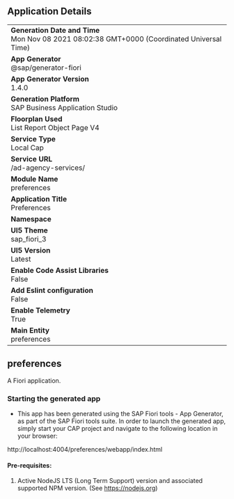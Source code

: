 ## Application Details
|               |
| ------------- |
|**Generation Date and Time**<br>Mon Nov 08 2021 08:02:38 GMT+0000 (Coordinated Universal Time)|
|**App Generator**<br>@sap/generator-fiori|
|**App Generator Version**<br>1.4.0|
|**Generation Platform**<br>SAP Business Application Studio|
|**Floorplan Used**<br>List Report Object Page V4|
|**Service Type**<br>Local Cap|
|**Service URL**<br>/ad-agency-services/
|**Module Name**<br>preferences|
|**Application Title**<br>Preferences|
|**Namespace**<br>|
|**UI5 Theme**<br>sap_fiori_3|
|**UI5 Version**<br>Latest|
|**Enable Code Assist Libraries**<br>False|
|**Add Eslint configuration**<br>False|
|**Enable Telemetry**<br>True|
|**Main Entity**<br>preferences|

## preferences

A Fiori application.

### Starting the generated app

-   This app has been generated using the SAP Fiori tools - App Generator, as part of the SAP Fiori tools suite.  In order to launch the generated app, simply start your CAP project and navigate to the following location in your browser:

http://localhost:4004/preferences/webapp/index.html

#### Pre-requisites:

1. Active NodeJS LTS (Long Term Support) version and associated supported NPM version.  (See https://nodejs.org)


